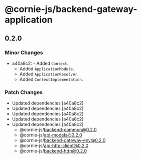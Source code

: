 # @cornie-js/backend-gateway-application

## 0.2.0

### Minor Changes

- a40a8c2: - Added `Context`.
  - Added `ApplicationModule`.
  - Added `ApplicationResolver`.
  - Added `ContextImplementation`.

### Patch Changes

- Updated dependencies [a40a8c2]
- Updated dependencies [a40a8c2]
- Updated dependencies [a40a8c2]
- Updated dependencies [a40a8c2]
- Updated dependencies [a40a8c2]
  - @cornie-js/backend-common@0.2.0
  - @cornie-js/api-models@0.2.0
  - @cornie-js/backend-gateway-env@0.2.0
  - @cornie-js/api-http-client@0.2.0
  - @cornie-js/backend-http@0.2.0
